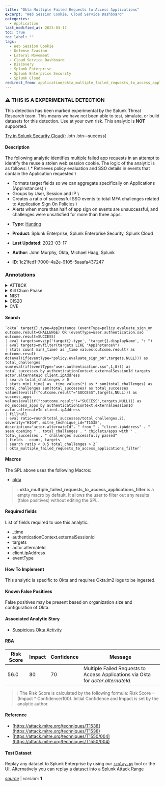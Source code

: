 ```yaml
---
title: "Okta Multiple Failed Requests to Access Applications"
excerpt: "Web Session Cookie, Cloud Service Dashboard"
categories:
  - Application
last_modified_at: 2023-03-17
toc: true
toc_label: ""
tags:
  - Web Session Cookie
  - Defense Evasion
  - Lateral Movement
  - Cloud Service Dashboard
  - Discovery
  - Splunk Enterprise
  - Splunk Enterprise Security
  - Splunk Cloud
redirect_from: application/okta_multiple_failed_requests_to_access_applications/
---
```


### :warning: THIS IS A EXPERIMENTAL DETECTION
This detection has been marked experimental by the Splunk Threat Research team. This means we have not been able to test, simulate, or build datasets for this detection. Use at your own risk. This analytic is **NOT** supported.


[Try in Splunk Security Cloud](https://www.splunk.com/en_us/cyber-security.html){: .btn .btn--success}

#### Description

The following analytic identifies multiple failed app requests in an attempt to identify the reuse a stolen web session cookie. The logic of the analytic is as follows: \ * Retrieves policy evaluation and SSO details in events that contain the Application requested \
* Formats target fields so we can aggregate specifically on Applications (AppInstances) \
* Groups by User, Session and IP \
* Creates a ratio of successful SSO events to total MFA challenges related to Application Sign On Policies \
* Alerts when more than half of app sign on events are unsuccessful, and challenges were unsatisfied for more than three apps.

- **Type**: [Hunting](https://github.com/splunk/security_content/wiki/Detection-Analytic-Types)
- **Product**: Splunk Enterprise, Splunk Enterprise Security, Splunk Cloud

- **Last Updated**: 2023-03-17
- **Author**: John Murphy, Okta, Michael Haag, Splunk
- **ID**: 1c21fed1-7000-4a2e-9105-5aaafa437247

### Annotations
<details>
  <summary>ATT&CK</summary>

<div markdown="1">

#### [ATT&CK](https://attack.mitre.org/)

| ID          | Technique   | Tactic         |
| ----------- | ----------- |--------------- |
| [T1550.004](https://attack.mitre.org/techniques/T1550/004/) | Web Session Cookie | Defense Evasion, Lateral Movement |

| [T1538](https://attack.mitre.org/techniques/T1538/) | Cloud Service Dashboard | Discovery |

</div>
</details>


<details>
  <summary>Kill Chain Phase</summary>

<div markdown="1">

* Actions on Objectives


</div>
</details>


<details>
  <summary>NIST</summary>

<div markdown="1">

* DE.CM



</div>
</details>

<details>
  <summary>CIS20</summary>

<div markdown="1">

* CIS 3
* CIS 5
* CIS 16



</div>
</details>

<details>
  <summary>CVE</summary>

<div markdown="1">


</div>
</details>


#### Search

```
`okta` target{}.type=AppInstance (eventType=policy.evaluate_sign_on outcome.result=CHALLENGE) OR (eventType=user.authentication.sso outcome.result=SUCCESS) 
| eval targets=mvzip('target{}.type', 'target{}.displayName', ": ") 
| eval targets=mvfilter(targets LIKE "AppInstance%") 
| stats count min(_time) as _time values(outcome.result) as outcome.result dc(eval(if(eventType="policy.evaluate_sign_on",targets,NULL))) as total_challenges sum(eval(if(eventType="user.authentication.sso",1,0))) as total_successes by authenticationContext.externalSessionId targets actor.alternateId client.ipAddress 
| search total_challenges > 0 
| stats min(_time) as _time values(*) as * sum(total_challenges) as total_challenges sum(total_successes) as total_successes values(eval(if("outcome.result"="SUCCESS",targets,NULL))) as success_apps values(eval(if(":outcome.result"!="SUCCESS",targets,NULL))) as no_success_apps by authenticationContext.externalSessionId actor.alternateId client.ipAddress 
| fillnull 
| eval ratio=round(total_successes/total_challenges,2), severity="HIGH", mitre_technique_id="T1538", description="actor.alternateId". " from " . "client.ipAddress" . " seen opening " . total_challenges . " chiclets/apps with " . total_successes . " challenges successfully passed" 
| fields - count, targets 
| search ratio < 0.5 total_challenges > 2` 
| okta_multiple_failed_requests_to_access_applications_filter`
```

#### Macros
The SPL above uses the following Macros:
* [okta](https://github.com/splunk/security_content/blob/develop/macros/okta.yml)

> :information_source:
> **okta_multiple_failed_requests_to_access_applications_filter** is a empty macro by default. It allows the user to filter out any results (false positives) without editing the SPL.



#### Required fields
List of fields required to use this analytic.
* _time
* authenticationContext.externalSessionId
* targets
* actor.alternateId
* client.ipAddress
* eventType



#### How To Implement
This analytic is specific to Okta and requires Okta:im2 logs to be ingested.
#### Known False Positives
False positives may be present based on organization size and configuration of Okta.

#### Associated Analytic Story
* [Suspicious Okta Activity](/stories/suspicious_okta_activity)




#### RBA

| Risk Score  | Impact      | Confidence   | Message      |
| ----------- | ----------- |--------------|--------------|
| 56.0 | 80 | 70 | Multiple Failed Requests to Access Applications via Okta for $actor.alternateId$. |


> :information_source:
> The Risk Score is calculated by the following formula: Risk Score = (Impact * Confidence/100). Initial Confidence and Impact is set by the analytic author.


#### Reference

* [https://attack.mitre.org/techniques/T1538](https://attack.mitre.org/techniques/T1538)
* [https://attack.mitre.org/techniques/T1550/004](https://attack.mitre.org/techniques/T1550/004)



#### Test Dataset
Replay any dataset to Splunk Enterprise by using our [`replay.py`](https://github.com/splunk/attack_data#using-replaypy) tool or the [UI](https://github.com/splunk/attack_data#using-ui).
Alternatively you can replay a dataset into a [Splunk Attack Range](https://github.com/splunk/attack_range#replay-dumps-into-attack-range-splunk-server)




[*source*](https://github.com/splunk/security_content/tree/develop/detections/experimental/application/okta_multiple_failed_requests_to_access_applications.yml) \| *version*: **1**